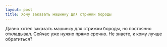 ```yaml
---
layout: post 
title: Хочу заказать машинку для стрижки бороды 
--- 
```

Давно хотел заказать машинку для стрижки бороды, но постоянно откладывал. Сейчас уже нужно прямо срочно. Не знаете, к кому лучше обратиться?